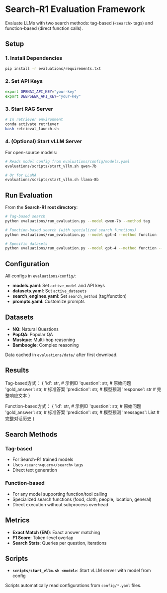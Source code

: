 # Search-R1 Evaluation Framework

Evaluate LLMs with two search methods: tag-based (`<search>` tags) and function-based (direct function calls).

## Setup

### 1. Install Dependencies

```bash
pip install -r evaluations/requirements.txt
```

### 2. Set API Keys

```bash
export OPENAI_API_KEY="your-key"
export DEEPSEEK_API_KEY="your-key"
```

### 3. Start RAG Server

```bash
# In retriever environment
conda activate retriever
bash retrieval_launch.sh
```

### 4. (Optional) Start vLLM Server

For open-source models:
```bash
# Reads model config from evaluations/config/models.yaml
evaluations/scripts/start_vllm.sh qwen-7b

# Or for LLaMA
evaluations/scripts/start_vllm.sh llama-8b
```

## Run Evaluation

From the **Search-R1 root directory**:

```bash
# Tag-based search
python evaluations/run_evaluation.py --model qwen-7b --method tag

# Function-based search (with specialized search functions)
python evaluations/run_evaluation.py --model gpt-4 --method function

# Specific datasets
python evaluations/run_evaluation.py --model gpt-4 --method function --datasets nq popqa
```

## Configuration

All configs in `evaluations/config/`:

- **models.yaml**: Set `active_model` and API keys
- **datasets.yaml**: Set `active_datasets`
- **search_engines.yaml**: Set `search_method` (tag/function)
- **prompts.yaml**: Customize prompts

## Datasets

- **NQ**: Natural Questions
- **PopQA**: Popular QA
- **Musique**: Multi-hop reasoning
- **Bamboogle**: Complex reasoning

Data cached in `evaluations/data/` after first download.

## Results

Tag-based方式：
  {
      'id': str,           # 示例ID
      'question': str,     # 原始问题
      'gold_answer': str,  # 标准答案
      'prediction': str,   # 模型预测
      'response': str      # 完整响应文本
  }

  Function-based方式：
  {
      'id': str,           # 示例ID
      'question': str,     # 原始问题  
      'gold_answer': str,  # 标准答案
      'prediction': str,   # 模型预测
      'messages': List     # 完整对话历史
  }

## Search Methods

### Tag-based
- For Search-R1 trained models
- Uses `<search>query</search>` tags
- Direct text generation

### Function-based
- For any model supporting function/tool calling
- Specialized search functions (food, cloth, people, location, general)
- Direct execution without subprocess overhead

## Metrics

- **Exact Match (EM)**: Exact answer matching
- **F1 Score**: Token-level overlap
- **Search Stats**: Queries per question, iterations

## Scripts

- **`scripts/start_vllm.sh <model>`**: Start vLLM server with model from config

Scripts automatically read configurations from `config/*.yaml` files.


